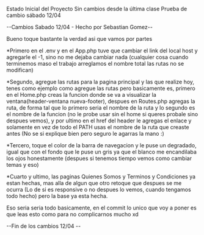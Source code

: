 Estado Inicial del Proyecto
Sin cambios desde la última clase
Prueba de cambio sábado 12/04 


--Cambios Sabado 12/04 - Hecho por Sebastian Gomez-- 

Bueno toque bastante la verdad asi que vamos por partes 

*Primero en el .env y en el App.php tuve que cambiar el link del local host y agregarle el -1, sino no me dejaba cambiar nada (cualquier cosa cuando terminemos maso el trabajo arreglamos el nombre total las rutas no se modifican) 

*Segundo, agregue las rutas para la pagina principal y las que realize hoy, tenes como ejemplo como agregue las rutas pero basicamente es, primero en el Home.php creas la funcion donde se va a visualizar la ventana(header-ventana nueva-footer), despues en Routes.php agregas la ruta, de forma tal que lo primero seria el nombre de la ruta y lo segundo es el nombre de la funcion (no le probe usar sin el home si queres probale sino despues vemos), y por ultimo en el href del header le agregas el enlace y solamente en vez de todo el PATH usas el nombre de la ruta que creaste antes 
(No se si explique bien pero seguro le agarras la mano :)  

*Tercero, toque el color de la barra de navegacion y le puse un degradado, igual que con el fondo que le puse un gris ya que el blanco me encandilaba los ojos honestamente (despues si tenemos tiempo vemos como cambiar temas y eso) 

*Cuarto y ultimo, las paginas Quienes Somos y Terminos y Condiciones ya estan hechas, mas alla de algun que otro retoque que despues se me ocurra (Lo de si es responsive o no despues lo vemos, cuando tengamos todo hecho) pero la base ya esta hecha. 

Eso seria seria todo basicamente, en el commit lo unico que voy a poner es que leas esto como para no complicarnos mucho xd 

--Fin de los cambios 12/04 --
